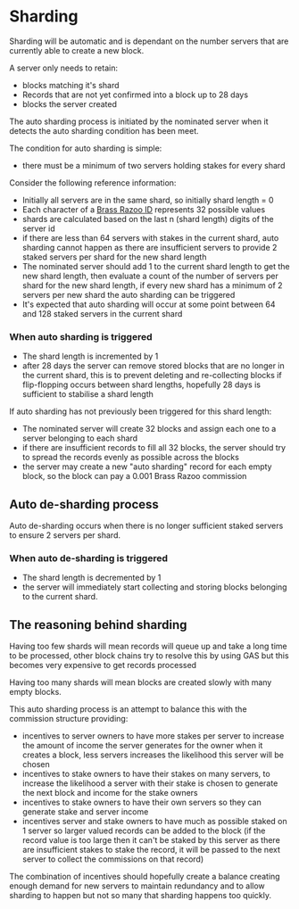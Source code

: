 
# Sharding

Sharding will be automatic and is dependant on the number servers that are currently able to create a new block.

A server only needs to retain:
- blocks matching it's shard
- Records that are not yet confirmed into a block up to 28 days
- blocks the server created

The auto sharding process is initiated by the nominated server when it detects the auto sharding condition has been meet.

The condition for auto sharding is simple:
- there must be a minimum of two servers holding stakes for every shard

Consider the following reference information:
- Initially all servers are in the same shard, so initially shard length = 0
- Each character of a [Brass Razoo ID](BrassRazooIDs.md) represents 32 possible values
- shards are calculated based on the last n (shard length) digits of the server id
- if there are less than 64 servers with stakes in the current shard, auto sharding cannot happen as there are insufficient servers to provide 2 staked servers per shard for the new shard length
- The nominated server should add 1 to the current shard length to get the new shard length, then evaluate a count of the number of servers per shard for the new shard length, if every new shard has a minimum of 2 servers per new shard the auto sharding can be triggered
- It's expected that auto sharding will occur at some point between 64 and 128 staked servers in the current shard

### When auto sharding is triggered

- The shard length is incremented by 1
- after 28 days the server can remove stored blocks that are no longer in the current shard, this is to prevent deleting and re-collecting blocks if flip-flopping occurs between shard lengths, hopefully 28 days is sufficient to stabilise a shard length

If auto sharding has not previously been triggered for this shard length:
- The nominated server will create 32 blocks and assign each one to a server belonging to each shard
- if there are insufficient records to fill all 32 blocks, the server should try to spread the records evenly as possible across the blocks
- the server may create a new "auto sharding" record for each empty block, so the block can pay a 0.001 Brass Razoo commission

## Auto de-sharding process

Auto de-sharding occurs when there is no longer sufficient staked servers to ensure 2 servers per shard.

### When auto de-sharding is triggered

- The shard length is decremented by 1
- the server will immediately start collecting and storing blocks belonging to the current shard.


## The reasoning behind sharding

Having too few shards will mean records will queue up and take a long time to be processed, other block chains try to resolve this by using GAS but this becomes very expensive to get records processed

Having too many shards will mean blocks are created slowly with many empty blocks.

This auto sharding process is an attempt to balance this with the commission structure providing:
- incentives to server owners to have more stakes per server to increase the amount of income the server generates for the owner when it creates a block, less servers increases the likelihood this server will be chosen
- incentives to stake owners to have their stakes on many servers, to increase the likelihood a server with their stake is chosen to generate the next block and income for the stake owners
- incentives to stake owners to have their own servers so they can generate stake and server income
- incentives server and stake owners to have much as possible staked on 1 server so larger valued records can be added to the block (if the record value is too large then it can't be staked by this server as there are insufficient stakes to stake the record, it will be passed to the next server to collect the commissions on that record)

The combination of incentives should hopefully create a balance creating enough demand for new servers to maintain redundancy and to allow sharding to happen but not so many that sharding happens too quickly.
